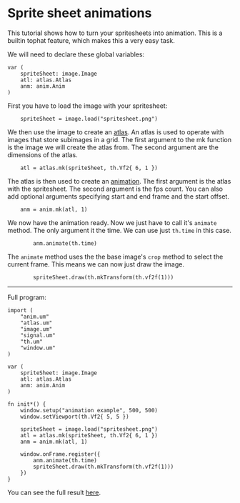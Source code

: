 # Sprite sheet animations

This tutorial shows how to turn your spritesheets into animation.  This is a
builtin tophat feature, which makes this a very easy task.

We will need to declare these global variables:

```umka
var (
	spriteSheet: image.Image
	atl: atlas.Atlas
	anm: anim.Anim
)
```

First you have to load the image with your spritesheet:

```umka
	spriteSheet = image.load("spritesheet.png")
```

We then use the image to create an [atlas](/api/atlas.um.md).  An atlas is used
to operate with images that store subimages in a grid.  The first argument to
the mk function is the image we will create the atlas from.  The second
argument are the dimensions of the atlas.

```umka
	atl = atlas.mk(spriteSheet, th.Vf2{ 6, 1 })
```

The atlas is then used to create an [animation](/api/anim.um.md).  The first
argument is the atlas with the spritesheet.  The second argument is the fps
count.  You can also add optional arguments specifying start and end frame and
the start offset.

```umka
	anm = anim.mk(atl, 1)
```

We now have the animation ready.  Now we just have to call it's `animate`
method.  The only argument it the time.  We can use just `th.time` in this
case.

```umka
		anm.animate(th.time)
```

The `animate` method uses the the base image's `crop` method to select the
current frame.  This means we can now just draw the image.

```umka
		spriteSheet.draw(th.mkTransform(th.vf2f(1)))
```

* * *

Full program:

```umka
import (
	"anim.um"
	"atlas.um"
	"image.um"
	"signal.um"
	"th.um"
	"window.um"
)

var (
	spriteSheet: image.Image
	atl: atlas.Atlas
	anm: anim.Anim
)

fn init*() {
	window.setup("animation example", 500, 500)
	window.setViewport(th.Vf2{ 5, 5 })

	spriteSheet = image.load("spritesheet.png")
	atl = atlas.mk(spriteSheet, th.Vf2{ 6, 1 })
	anm = anim.mk(atl, 1)

	window.onFrame.register({
		anm.animate(th.time)
		spriteSheet.draw(th.mkTransform(th.vf2f(1)))
	})
}
```

You can see the full result [here](https://tophat2d.dev/examples/anim-tut).

